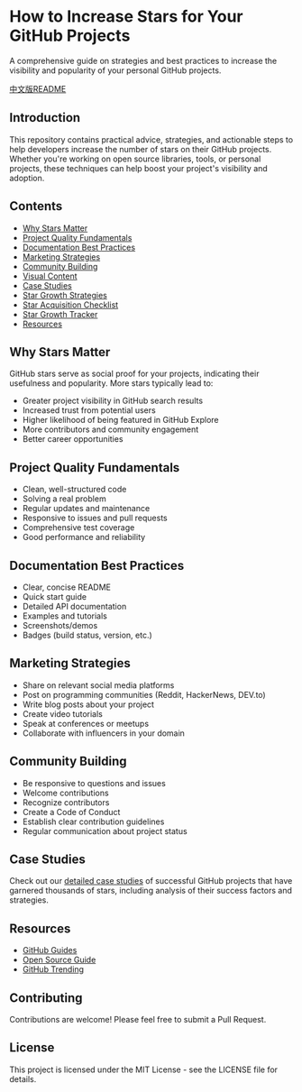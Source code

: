 # How to Increase Stars for Your GitHub Projects

A comprehensive guide on strategies and best practices to increase the visibility and popularity of your personal GitHub projects.

[中文版README](./README.zh.md)

## Introduction

This repository contains practical advice, strategies, and actionable steps to help developers increase the number of stars on their GitHub projects. Whether you're working on open source libraries, tools, or personal projects, these techniques can help boost your project's visibility and adoption.

## Contents

- [Why Stars Matter](./docs/why-stars-matter.md)
- [Project Quality Fundamentals](./docs/project-quality.md)
- [Documentation Best Practices](./docs/documentation-best-practices.md)
- [Marketing Strategies](./docs/marketing-strategies.md)
- [Community Building](./docs/community-building.md)
- [Visual Content](./docs/visual-content.md)
- [Case Studies](./docs/case-studies.md)
- [Star Growth Strategies](./docs/star-growth-strategies.md)
- [Star Acquisition Checklist](./docs/github-star-checklist-en.md)
- [Star Growth Tracker](./docs/star-growth-tracker.md)
- [Resources](#resources)

## Why Stars Matter

GitHub stars serve as social proof for your projects, indicating their usefulness and popularity. More stars typically lead to:
- Greater project visibility in GitHub search results
- Increased trust from potential users
- Higher likelihood of being featured in GitHub Explore
- More contributors and community engagement
- Better career opportunities

## Project Quality Fundamentals

- Clean, well-structured code
- Solving a real problem
- Regular updates and maintenance
- Responsive to issues and pull requests
- Comprehensive test coverage
- Good performance and reliability

## Documentation Best Practices

- Clear, concise README
- Quick start guide
- Detailed API documentation
- Examples and tutorials
- Screenshots/demos
- Badges (build status, version, etc.)

## Marketing Strategies

- Share on relevant social media platforms
- Post on programming communities (Reddit, HackerNews, DEV.to)
- Write blog posts about your project
- Create video tutorials
- Speak at conferences or meetups
- Collaborate with influencers in your domain

## Community Building

- Be responsive to questions and issues
- Welcome contributions
- Recognize contributors
- Create a Code of Conduct
- Establish clear contribution guidelines
- Regular communication about project status

## Case Studies

Check out our [detailed case studies](./docs/case-studies.md) of successful GitHub projects that have garnered thousands of stars, including analysis of their success factors and strategies.

## Resources

- [GitHub Guides](https://guides.github.com/)
- [Open Source Guide](https://opensource.guide/)
- [GitHub Trending](https://github.com/trending)

## Contributing

Contributions are welcome! Please feel free to submit a Pull Request.

## License

This project is licensed under the MIT License - see the LICENSE file for details. 